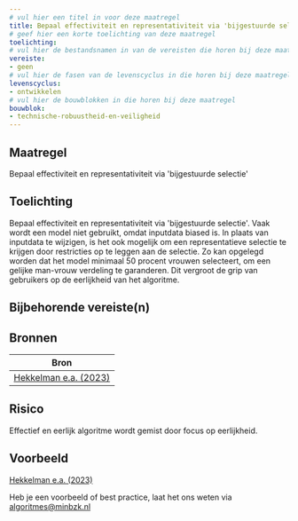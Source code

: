```yaml
---
# vul hier een titel in voor deze maatregel
title: Bepaal effectiviteit en representativiteit via 'bijgestuurde selectie'
# geef hier een korte toelichting van deze maatregel
toelichting: 
# vul hier de bestandsnamen in van de vereisten die horen bij deze maatregel
vereiste:
- geen
# vul hier de fasen van de levenscyclus in die horen bij deze maatregel
levenscyclus: 
- ontwikkelen
# vul hier de bouwblokken in die horen bij deze maatregel
bouwblok: 
- technische-robuustheid-en-veiligheid
---
```


<!-- Let op! onderstaande regel met 'tags' niet weghalen! Deze maakt automatisch de knopjes op basis van de metadata  -->
<!-- tags -->

## Maatregel
<!-- Vul hier een omschrijving in van wat deze maatregel inhoudt. -->
Bepaal effectiviteit en representativiteit via 'bijgestuurde selectie'

## Toelichting 
<!-- Geef hier een toelichting van deze maatregel -->
Bepaal effectiviteit en representativiteit via 'bijgestuurde selectie'.
Vaak wordt een model niet gebruikt, omdat inputdata biased is. In plaats van inputdata te wijzigen, is het ook mogelijk om een representatieve selectie te krijgen door restricties op te leggen aan de selectie.
Zo kan opgelegd worden dat het model minimaal 50 procent vrouwen selecteert, om een gelijke man-vrouw verdeling te garanderen. Dit vergroot de grip van gebruikers op de eerlijkheid van het algoritme.

## Bijbehorende vereiste(n)
<!-- Hier volgt een lijst met vereisten op basis van de in de metadata ingevulde vereiste -->

<!-- Let op! onderstaande regel met 'list_vereisten_on_maatregelen_page' niet weghalen! Deze maakt automatisch een lijst van bijbehorende verseisten op basis van de metadata  -->
<!-- list_vereisten_on_maatregelen_page -->

## Bronnen 
<!-- Vul hier de relevante bronnen in voor deze maatregel -->

| Bron                        |
|-----------------------------|
|[Hekkelman e.a. (2023)](https://www.cpb.nl/rechtvaardige-algoritmes) |

## Risico 
<!-- vul hier het specifieke risico in dat kan worden gemitigeerd met behulp van deze maatregel -->

Effectief en eerlijk algoritme wordt gemist door focus op eerlijkheid.

## Voorbeeld
<!-- Voeg hier een voorbeeld toe, door er bijvoorbeeld naar te verwijzen -->

[Hekkelman e.a. (2023)](https://www.cpb.nl/rechtvaardige-algoritmes) 

Heb je een voorbeeld of best practice, laat het ons weten via [algoritmes@minbzk.nl](mailto:algoritmes@minbzk.nl)


